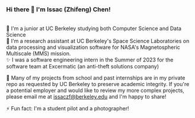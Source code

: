 ### Hi there 👋 I'm Issac (Zhifeng) Chen!
<br/>🔭 I'm a junior at UC Berkeley studying both Computer Science and Data Science 
<br/>🌱 I'm a research assistant at UC Berkeley's Space Science Laboratories on data processing and visualization software for NASA's Magnetospheric Multiscale (MMS) mission. 
<br/>✨ I was a software engineering intern in the Summer of 2023 for the software team at Excermatic (an anti-theft solutions company)

💬 Many of my projects from school and past internships are in my private repo as requested by UC Berkeley to preserve academic integrity. If you're a potential employer and would like to review my more complex projects, please email me at issaczf@berkeley.edu and I'm happy to share!

⚡ Fun fact: I'm a student pilot and a photographer!
<!--
**issac380/issac380** is a ✨ _special_ ✨ repository because its `README.md` (this file) appears on your GitHub profile.

Here are some ideas to get you started:

- 🔭 I’m currently working on ...
- 🌱 I’m currently learning ...
- 👯 I’m looking to collaborate on ...
- 🤔 I’m looking for help with ...
- 💬 Ask me about ...
- 📫 How to reach me: ...
- 😄 Pronouns: ...
- ⚡ Fun fact: ...
-->
